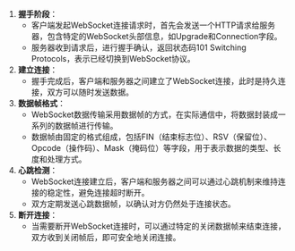 1. **握手阶段**：
   - 客户端发起WebSocket连接请求时，首先会发送一个HTTP请求给服务器，包含特定的WebSocket头部信息，如Upgrade和Connection字段。
   - 服务器收到请求后，进行握手确认，返回状态码101 Switching Protocols，表示已经切换到WebSocket协议。
2. **建立连接**：
   - 握手完成后，客户端和服务器之间建立了WebSocket连接，此时是持久连接，双方可以随时发送数据。
3. **数据帧格式**：
   - WebSocket数据传输采用数据帧的方式，在实际通信中，将数据封装成一系列的数据帧进行传输。
   - 数据帧由固定的格式组成，包括FIN（结束标志位）、RSV（保留位）、Opcode（操作码）、Mask（掩码位）等字段，用于表示数据的类型、长度和处理方式。
4. **心跳检测**：
   - WebSocket连接建立后，客户端和服务器之间可以通过心跳机制来维持连接的稳定性，避免连接超时断开。
   - 双方定期发送心跳数据帧，以确认对方仍然处于连接状态。
5. **断开连接**：
   - 当需要断开WebSocket连接时，可以通过特定的关闭数据帧来结束连接，双方收到关闭帧后，即可安全地关闭连接。